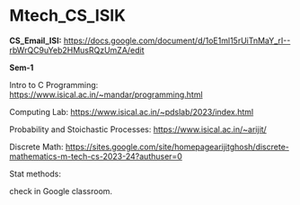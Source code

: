 # Mtech_CS_ISIK

**CS_Email_ISI:** https://docs.google.com/document/d/1oE1ml15rUiTnMaY_rI--rbWrQC9uYeb2HMusRQzUmZA/edit

**Sem-1**

Intro to C Programming:
https://www.isical.ac.in/~mandar/programming.html

Computing Lab: https://www.isical.ac.in/~pdslab/2023/index.html

Probability and Stoichastic Processes: https://www.isical.ac.in/~arijit/

Discrete Math:
https://sites.google.com/site/homepagearijitghosh/discrete-mathematics-m-tech-cs-2023-24?authuser=0

Stat methods:

check in Google classroom.
